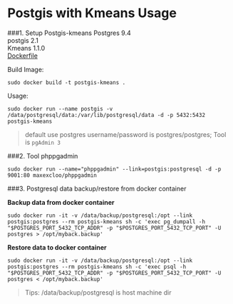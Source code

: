 Postgis with Kmeans Usage
===

###1. Setup Postgis-kmeans
Postgres 9.4    
postgis 2.1    
Kmeans 1.1.0    
[Dockerfile](https://github.com/zhulinpinyu/dockerfiles/blob/master/postgis-with-kmeans/Dockerfile)      

Build Image:
```shell
sudo docker build -t postgis-kmeans .
```

Usage:
```shell
sudo docker run --name postgis -v /data/postgresql/data:/var/lib/postgresql/data -d -p 5432:5432 postgis-kmeans
```
> default use postgres username/password is postgres/postgres; Tool is `pgAdmin 3`

###2. Tool phppgadmin
```
sudo docker run --name="phppgadmin" --link=postgis:postgresql -d -p 9001:80 maxexcloo/phppgadmin
```


###3. Postgresql data backup/restore from docker container


**Backup data from docker container**

```
sudo docker run -it -v /data/backup/postgresql:/opt --link postgis:postgres --rm postgis-kmeans sh -c 'exec pg_dumpall -h "$POSTGRES_PORT_5432_TCP_ADDR" -p "$POSTGRES_PORT_5432_TCP_PORT" -U postgres > /opt/myback.backup'
```

**Restore data to docker container**

```
sudo docker run -it -v /data/backup/postgresql:/opt --link postgis:postgres --rm postgis-kmeans sh -c 'exec psql -h "$POSTGRES_PORT_5432_TCP_ADDR" -p "$POSTGRES_PORT_5432_TCP_PORT" -U postgres < /opt/myback.backup'
```

> Tips: /data/backup/postgresql is host machine dir
